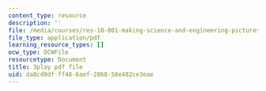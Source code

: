 ```yaml
---
content_type: resource
description: ''
file: /media/courses/res-10-001-making-science-and-engineering-pictures-a-practical-guide-to-presenting-your-work-spring-2016/da8cd9dfff486aef286858e482ce3eae_xB8eS-96q3I.pdf
file_type: application/pdf
learning_resource_types: []
ocw_type: OCWFile
resourcetype: Document
title: 3play pdf file
uid: da8cd9df-ff48-6aef-2868-58e482ce3eae
---
```

